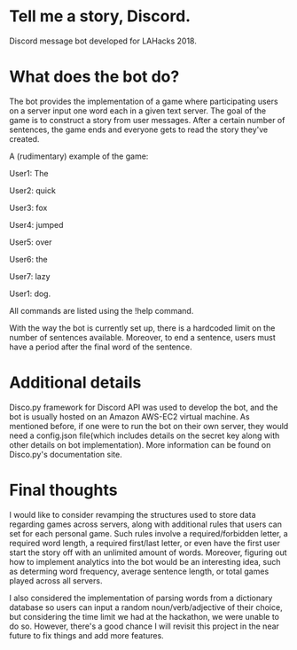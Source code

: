 # Tell me a story, Discord.
Discord message bot developed for LAHacks 2018.

# What does the bot do?
The bot provides the implementation of a game where participating users on a server input one word each in a given text server. The goal of the game is to construct a story from user messages. After a certain number of sentences,  the game ends and everyone gets to read the story they've created. 

A (rudimentary) example of the game:

User1: The

User2: quick

User3: fox

User4: jumped

User5: over

User6: the

User7: lazy

User1: dog.

All commands are listed using the !help command. 

With the way the bot is currently set up, there is a hardcoded limit on the number of sentences available. Moreover, to end a sentence, users must have a period after the final word of the sentence. 

# Additional details
Disco.py framework for Discord API was used to develop the bot, and the bot is usually hosted on an Amazon AWS-EC2 virtual machine. As mentioned before, if one were to run the bot on their own server, they would need a config.json file(which includes details on the secret key along with other details on bot implementation). More information can be found on Disco.py's documentation site.

# Final thoughts
I would like to consider revamping the structures used to store data regarding games across servers, along with additional rules that users can set for each personal game. Such rules involve a required/forbidden letter, a required word length, a required first/last letter, or even have the first user start the story off with an unlimited amount of words. Moreover, figuring out how to implement analytics into the bot would be an interesting idea, such as determing word frequency, average sentence length, or total games played across all servers.

I also considered the implementation of parsing words from a dictionary database so users can input a random noun/verb/adjective of their choice, but considering the time limit we had at the hackathon, we were unable to do so. However, there's a good chance I will revisit this project in the near future to fix things and add more features.
